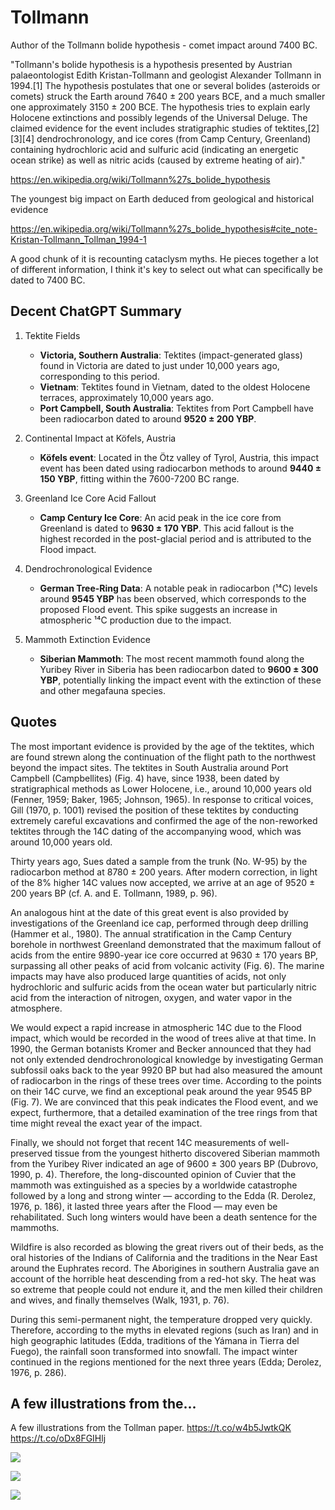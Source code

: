 # Tollmann

Author of the Tollmann bolide hypothesis - comet impact around 7400 BC.

"Tollmann's bolide hypothesis is a hypothesis presented by Austrian palaeontologist Edith Kristan-Tollmann and geologist Alexander Tollmann in 1994.[1] The hypothesis postulates that one or several bolides (asteroids or comets) struck the Earth around 7640 ± 200 years BCE, and a much smaller one approximately 3150 ± 200 BCE. The hypothesis tries to explain early Holocene extinctions and possibly legends of the Universal Deluge. The claimed evidence for the event includes stratigraphic studies of tektites,[2][3][4] dendrochronology, and ice cores (from Camp Century, Greenland) containing hydrochloric acid and sulfuric acid (indicating an energetic ocean strike) as well as nitric acids (caused by extreme heating of air)."

https://en.wikipedia.org/wiki/Tollmann%27s_bolide_hypothesis

The youngest big impact on Earth deduced from geological and historical evidence

https://en.wikipedia.org/wiki/Tollmann%27s_bolide_hypothesis#cite_note-Kristan-Tollmann_Tollman_1994-1

A good chunk of it is recounting cataclysm myths. He pieces together a lot of different information, I think it's key to select out what can specifically be dated to 7400 BC.

## Decent ChatGPT Summary

1. Tektite Fields
   - **Victoria, Southern Australia**: Tektites (impact-generated glass) found in Victoria are dated to just under 10,000 years ago, corresponding to this period.
   - **Vietnam**: Tektites found in Vietnam, dated to the oldest Holocene terraces, approximately 10,000 years ago.
   - **Port Campbell, South Australia**: Tektites from Port Campbell have been radiocarbon dated to around **9520 ± 200 YBP**.

2. Continental Impact at Köfels, Austria
   - **Köfels event**: Located in the Ötz valley of Tyrol, Austria, this impact event has been dated using radiocarbon methods to around **9440 ± 150 YBP**, fitting within the 7600-7200 BC range.

3. Greenland Ice Core Acid Fallout
   - **Camp Century Ice Core**: An acid peak in the ice core from Greenland is dated to **9630 ± 170 YBP**. This acid fallout is the highest recorded in the post-glacial period and is attributed to the Flood impact.

4. Dendrochronological Evidence
   - **German Tree-Ring Data**: A notable peak in radiocarbon (¹⁴C) levels around **9545 YBP** has been observed, which corresponds to the proposed Flood event. This spike suggests an increase in atmospheric ¹⁴C production due to the impact.

5. Mammoth Extinction Evidence
   - **Siberian Mammoth**: The most recent mammoth found along the Yuribey River in Siberia has been radiocarbon dated to **9600 ± 300 YBP**, potentially linking the impact event with the extinction of these and other megafauna species.

## Quotes

The most important evidence is provided by the age of the tektites, which are found strewn along the continuation of the flight path to the northwest beyond the impact sites. The tektites in South Australia around Port Campbell (Campbellites) (Fig. 4) have, since 1938, been dated by stratigraphical methods as Lower Holocene, i.e., around 10,000 years old (Fenner, 1959; Baker, 1965; Johnson, 1965). In response to critical voices, Gill (1970, p. 1001) revised the position of these tektites by conducting extremely careful excavations and confirmed the age of the non-reworked tektites through the 14C dating of the accompanying wood, which was around 10,000 years old.

Thirty years ago, Sues dated a sample from the trunk (No. W-95) by the radiocarbon method at 8780 ± 200 years. After modern correction, in light of the 8% higher 14C values now accepted, we arrive at an age of 9520 ± 200 years BP (cf. A. and E. Tollmann, 1989, p. 96).

An analogous hint at the date of this great event is also provided by investigations of the Greenland ice cap, performed through deep drilling (Hammer et al., 1980). The annual stratification in the Camp Century borehole in northwest Greenland demonstrated that the maximum fallout of acids from the entire 9890-year ice core occurred at 9630 ± 170 years BP, surpassing all other peaks of acid from volcanic activity (Fig. 6). The marine impacts may have also produced large quantities of acids, not only hydrochloric and sulfuric acids from the ocean water but particularly nitric acid from the interaction of nitrogen, oxygen, and water vapor in the atmosphere.

We would expect a rapid increase in atmospheric 14C due to the Flood impact, which would be recorded in the wood of trees alive at that time. In 1990, the German botanists Kromer and Becker announced that they had not only extended dendrochronological knowledge by investigating German subfossil oaks back to the year 9920 BP but had also measured the amount of radiocarbon in the rings of these trees over time. According to the points on their 14C curve, we find an exceptional peak around the year 9545 BP (Fig. 7). We are convinced that this peak indicates the Flood event, and we expect, furthermore, that a detailed examination of the tree rings from that time might reveal the exact year of the impact.

Finally, we should not forget that recent 14C measurements of well-preserved tissue from the youngest hitherto discovered Siberian mammoth from the Yuribey River indicated an age of 9600 ± 300 years BP (Dubrovo, 1990, p. 4). Therefore, the long-discounted opinion of Cuvier that the mammoth was extinguished as a species by a worldwide catastrophe followed by a long and strong winter — according to the Edda (R. Derolez, 1976, p. 186), it lasted three years after the Flood — may even be rehabilitated. Such long winters would have been a death sentence for the mammoths.

Wildfire is also recorded as blowing the great rivers out of their beds, as the oral histories of the Indians of California and the traditions in the Near East around the Euphrates record. The Aborigines in southern Australia gave an account of the horrible heat descending from a red-hot sky. The heat was so extreme that people could not endure it, and the men killed their children and wives, and finally themselves (Walk, 1931, p. 76).

During this semi-permanent night, the temperature dropped very quickly. Therefore, according to the myths in elevated regions (such as Iran) and in high geographic latitudes (Edda, traditions of the Yámana in Tierra del Fuego), the rainfall soon transformed into snowfall. The impact winter continued in the regions mentioned for the next three years (Edda; Derolez, 1976, p. 286).

## A few illustrations from the...

A few illustrations from the Tollman paper. https://t.co/w4b5JwtkQK https://t.co/oDx8FGIHlj

![](img/1804479498831679511-GQrMMUsXMAEFak7.png)

![](img/1804479498831679511-GQrMMUqXMAAM1T0.png)

![](img/1804479498831679511-GQrMX42XEAAFBSF.png)